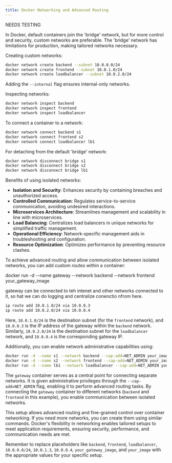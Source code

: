 ```yaml
---
title: Docker Networking and Advanced Routing
---
```


NEEDS TESTING

In Docker, default containers join the 'bridge' network, but for more control and security, custom networks are preferable. The 'bridge' network has limitations for production, making tailored networks necessary.

Creating custom networks:

```bash
docker network create backend --subnet 10.0.0.0/24
docker network create frontend --subnet 10.0.1.0/24
docker network create loadbalancer --subnet 10.0.2.0/24
```

Adding the `--internal` flag ensures internal-only networks.

Inspecting networks:

```bash
docker network inspect backend
docker network inspect frontend
docker network inspect loadbalancer
```

To connect a container to a network:

```bash
docker network connect backend s1
docker network connect frontend s2
docker network connect loadbalancer lb1
```

For detaching from the default 'bridge' network:

```bash
docker network disconnect bridge s1
docker network disconnect bridge s2
docker network disconnect bridge lb1
```

Benefits of using isolated networks:

- **Isolation and Security**: Enhances security by containing breaches and unauthorized access.
- **Controlled Communication**: Regulates service-to-service communication, avoiding undesired interactions.
- **Microservices Architecture**: Streamlines management and scalability in line with microservices.
- **Load Balancing**: Centralizes load balancers in unique networks for simplified traffic management.
- **Operational Efficiency**: Network-specific management aids in troubleshooting and configuration.
- **Resource Optimization**: Optimizes performance by preventing resource clashes.

To achieve advanced routing and allow communication between isolated networks, you can add custom routes within a container:

docker run -d --name gateway --network backend --network frontend  your_gateway_image

gateway can be connected to teh intenet and other networks connected to it, so hat we can do logging and centralize conenctio nfrom here.

```bash
ip route add 10.0.1.0/24 via 10.0.0.3
ip route add 10.0.2.0/24 via 10.0.0.4
```

Here, `10.0.1.0/24` is the destination subnet (for the `frontend` network), and `10.0.0.3` is the IP address of the gateway within the `backend` network. Similarly, `10.0.2.0/24` is the destination subnet for the `loadbalancer` network, and `10.0.0.4` is the corresponding gateway IP.

Additionally, you can enable network administrative capabilities using:

```bash
docker run -d --name s1 --network backend --cap-add=NET_ADMIN your_image
docker run -d --name s2 --network frontend --cap-add=NET_ADMIN your_image
docker run -d --name lb1 --network loadbalancer --cap-add=NET_ADMIN your_image
```

The `gateway` container serves as a central point for connecting separate networks. It is given administrative privileges through the `--cap-add=NET_ADMIN` flag, enabling it to perform advanced routing tasks. By connecting the `gateway` container to different networks (`backend` and `frontend` in this example), you enable communication between isolated networks.

This setup allows advanced routing and fine-grained control over container networking. If you need more networks, you can create them using similar commands. Docker's flexibility in networking enables tailored setups to meet application requirements, ensuring security, performance, and communication needs are met.

Remember to replace placeholders like `backend`, `frontend`, `loadbalancer`, `10.0.0.0/24`, `10.0.1.3`, `10.0.0.4`, `your_gateway_image`, and `your_image` with the appropriate values for your specific setup.